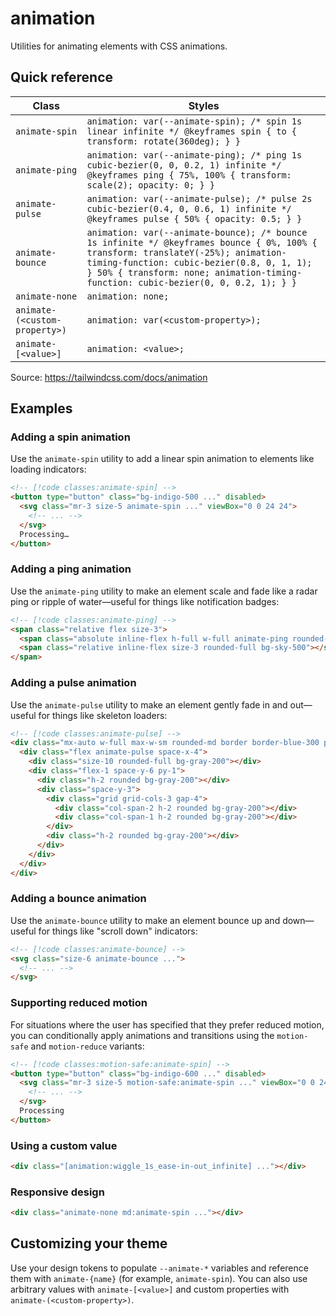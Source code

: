 # animation

Utilities for animating elements with CSS animations.

## Quick reference

| Class | Styles |
|---|---|
| `animate-spin` | `animation: var(--animate-spin); /* spin 1s linear infinite */ @keyframes spin { to { transform: rotate(360deg); } }` |
| `animate-ping` | `animation: var(--animate-ping); /* ping 1s cubic-bezier(0, 0, 0.2, 1) infinite */ @keyframes ping { 75%, 100% { transform: scale(2); opacity: 0; } }` |
| `animate-pulse` | `animation: var(--animate-pulse); /* pulse 2s cubic-bezier(0.4, 0, 0.6, 1) infinite */ @keyframes pulse { 50% { opacity: 0.5; } }` |
| `animate-bounce` | `animation: var(--animate-bounce); /* bounce 1s infinite */ @keyframes bounce { 0%, 100% { transform: translateY(-25%); animation-timing-function: cubic-bezier(0.8, 0, 1, 1); } 50% { transform: none; animation-timing-function: cubic-bezier(0, 0, 0.2, 1); } }` |
| `animate-none` | `animation: none;` |
| `animate-(<custom-property>)` | `animation: var(<custom-property>);` |
| `animate-[<value>]` | `animation: <value>;` |

Source: https://tailwindcss.com/docs/animation

## Examples

### Adding a spin animation

Use the `animate-spin` utility to add a linear spin animation to elements like loading indicators:

```html
<!-- [!code classes:animate-spin] -->
<button type="button" class="bg-indigo-500 ..." disabled>
  <svg class="mr-3 size-5 animate-spin ..." viewBox="0 0 24 24">
    <!-- ... -->
  </svg>
  Processing…
</button>
```

### Adding a ping animation

Use the `animate-ping` utility to make an element scale and fade like a radar ping or ripple of water—useful for things like notification badges:

```html
<!-- [!code classes:animate-ping] -->
<span class="relative flex size-3">
  <span class="absolute inline-flex h-full w-full animate-ping rounded-full bg-sky-400 opacity-75"></span>
  <span class="relative inline-flex size-3 rounded-full bg-sky-500"></span>
</span>
```

### Adding a pulse animation

Use the `animate-pulse` utility to make an element gently fade in and out—useful for things like skeleton loaders:

```html
<!-- [!code classes:animate-pulse] -->
<div class="mx-auto w-full max-w-sm rounded-md border border-blue-300 p-4">
  <div class="flex animate-pulse space-x-4">
    <div class="size-10 rounded-full bg-gray-200"></div>
    <div class="flex-1 space-y-6 py-1">
      <div class="h-2 rounded bg-gray-200"></div>
      <div class="space-y-3">
        <div class="grid grid-cols-3 gap-4">
          <div class="col-span-2 h-2 rounded bg-gray-200"></div>
          <div class="col-span-1 h-2 rounded bg-gray-200"></div>
        </div>
        <div class="h-2 rounded bg-gray-200"></div>
      </div>
    </div>
  </div>
</div>
```

### Adding a bounce animation

Use the `animate-bounce` utility to make an element bounce up and down—useful for things like "scroll down" indicators:

```html
<!-- [!code classes:animate-bounce] -->
<svg class="size-6 animate-bounce ...">
  <!-- ... -->
</svg>
```

### Supporting reduced motion

For situations where the user has specified that they prefer reduced motion, you can conditionally apply animations and transitions using the `motion-safe` and `motion-reduce` variants:

```html
<!-- [!code classes:motion-safe:animate-spin] -->
<button type="button" class="bg-indigo-600 ..." disabled>
  <svg class="mr-3 size-5 motion-safe:animate-spin ..." viewBox="0 0 24 24">
    <!-- ... -->
  </svg>
  Processing
</button>
```

### Using a custom value

```html
<div class="[animation:wiggle_1s_ease-in-out_infinite] ..."></div>
```

### Responsive design

```html
<div class="animate-none md:animate-spin ..."></div>
```

## Customizing your theme

Use your design tokens to populate `--animate-*` variables and reference them with `animate-{name}` (for example, `animate-spin`). You can also use arbitrary values with `animate-[<value>]` and custom properties with `animate-(<custom-property>)`.
